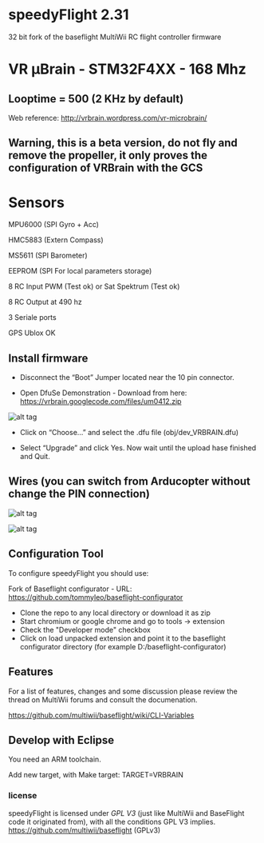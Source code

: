 # speedyFlight 2.31  
32 bit fork of the baseflight MultiWii RC flight controller firmware

# VR μBrain - STM32F4XX - 168 Mhz 
## Looptime = 500 (2 KHz by default)

Web reference: http://vrbrain.wordpress.com/vr-microbrain/

## Warning, this is a beta version, do not fly and remove the propeller, it only proves the configuration of VRBrain with the GCS

# Sensors

MPU6000 (SPI Gyro + Acc)

HMC5883 (Extern Compass)

MS5611 (SPI Barometer)

EEPROM (SPI For local parameters storage)

8 RC Input PWM (Test ok) or  Sat Spektrum (Test ok)

8 RC Output at 490 hz

3 Seriale ports

GPS Ublox OK


## Install firmware

- Disconnect the “Boot” Jumper located near the 10 pin connector.

- Open DfuSe Demonstration -  Download from here: https://vrbrain.googlecode.com/files/um0412.zip

![alt tag](https://raw.github.com/tommyleo/speedyflight/master/images/dfuse.png)

- Click on “Choose…” and select the .dfu file (obj/dev_VRBRAIN.dfu)

- Select “Upgrade” and click Yes. Now wait until the upload hase finished and Quit.



## Wires (you can switch from Arducopter without change the PIN connection)

![alt tag](https://raw.github.com/tommyleo/speedyflight/master/images/vrmicrobrain_top.png)

![alt tag](https://raw.github.com/tommyleo/speedyflight/master/images/vrmicrobrain_bottom1.png)


## Configuration Tool

To configure speedyFlight you should use:

Fork of Baseflight configurator - URL: https://github.com/tommyleo/baseflight-configurator

- Clone the repo to any local directory or download it as zip
- Start chromium or google chrome and go to tools -> extension
- Check the "Developer mode" checkbox
- Click on load unpacked extension and point it to the baseflight configurator directory (for example D:/baseflight-configurator)


## Features

For a list of features, changes and some discussion please review the thread on MultiWii forums and consult the documenation.

https://github.com/multiwii/baseflight/wiki/CLI-Variables


## Develop with Eclipse

You need an ARM toolchain. 

Add new target, with Make target: TARGET=VRBRAIN



### license

speedyFlight is licensed under *GPL V3* (just like MultiWii and BaseFlight code it originated from), with all the conditions GPL V3 implies.
https://github.com/multiwii/baseflight (GPLv3) 